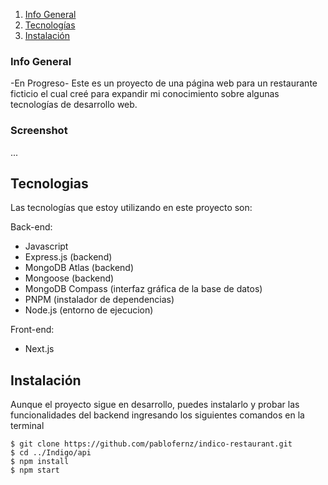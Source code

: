 1. [Info General](#Info-General)
2. [Tecnologías](#tecnologias)
3. [Instalación](#instalacion)
   
### Info General
-En Progreso-
Este es un proyecto de una página web para un restaurante ficticio el cual creé para expandir mi conocimiento sobre algunas tecnologías de desarrollo web.

### Screenshot
...

## Tecnologias
Las tecnologías que estoy utilizando en este proyecto son:

Back-end:
* Javascript
* Express.js (backend)
* MongoDB Atlas (backend)
* Mongoose (backend)
* MongoDB Compass (interfaz gráfica de la base de datos)
* PNPM (instalador de dependencias)
* Node.js (entorno de ejecucion)

Front-end:
* Next.js
  
## Instalación
Aunque el proyecto sigue en desarrollo, puedes instalarlo y probar las funcionalidades del backend ingresando los siguientes comandos en la terminal
```
$ git clone https://github.com/pablofernz/indico-restaurant.git
$ cd ../Indigo/api
$ npm install
$ npm start
```
